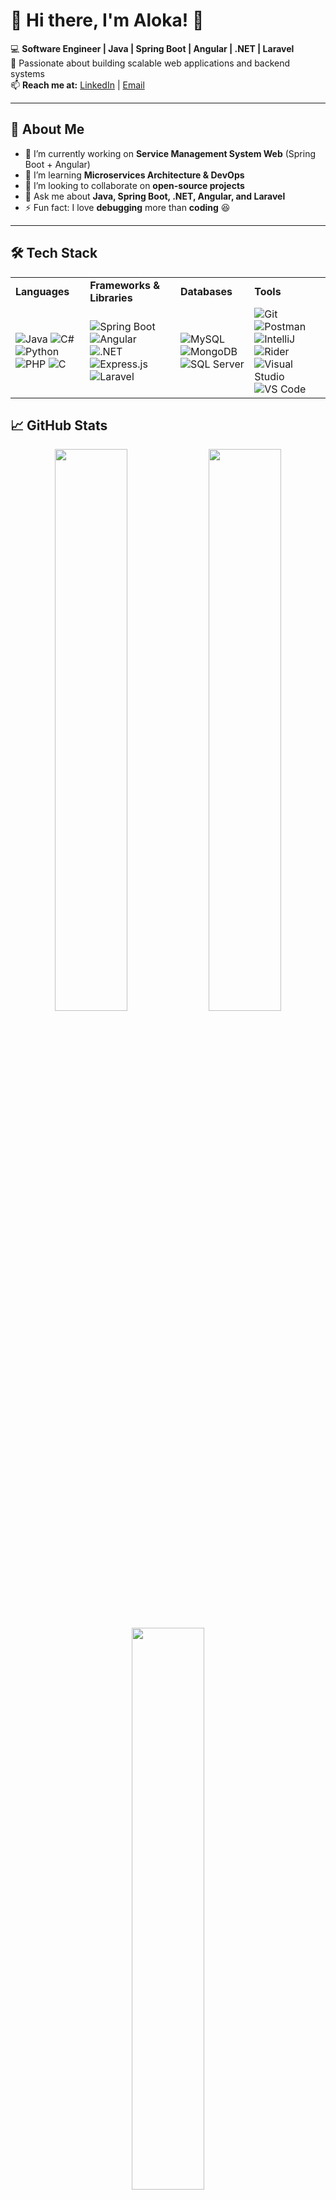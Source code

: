 # **🚀 Hi there, I'm Aloka!** 👋  

💻 **Software Engineer | Java | Spring Boot | Angular | .NET | Laravel**  
📌 Passionate about building scalable web applications and backend systems  
📫 **Reach me at:** [LinkedIn](https://www.linkedin.com/in/aloka-gimhari-626b36246/) | [Email](alokagimhari#gmail.com)  

---

## **🚀 About Me**  
- 🔭 I’m currently working on **Service Management System Web** (Spring Boot + Angular)  
- 🌱 I’m learning **Microservices Architecture & DevOps**  
- 👯 I’m looking to collaborate on **open-source projects**  
- 💬 Ask me about **Java, Spring Boot, .NET, Angular, and Laravel**  
- ⚡ Fun fact: I love **debugging** more than **coding** 😆  

---

## **🛠️ Tech Stack**  

<table>
  <tr>
    <td><b>Languages</b></td>
    <td><b>Frameworks & Libraries</b></td>
    <td><b>Databases</b></td>
    <td><b>Tools</b></td>
  </tr>
  <tr>
    <td>
      <img src="https://img.shields.io/badge/Java-ED8B00?style=for-the-badge&logo=java&logoColor=white" alt="Java" />
      <img src="https://img.shields.io/badge/C%23-239120?style=for-the-badge&logo=c-sharp&logoColor=white" alt="C#" />
      <img src="https://img.shields.io/badge/Python-3776AB?style=for-the-badge&logo=python&logoColor=white" alt="Python" />
      <img src="https://img.shields.io/badge/PHP-777BB4?style=for-the-badge&logo=php&logoColor=white" alt="PHP" />
      <img src="https://img.shields.io/badge/C-00599C?style=for-the-badge&logo=c&logoColor=white" alt="C" />
    </td>
    <td>
      <img src="https://img.shields.io/badge/Spring%20Boot-6DB33F?style=for-the-badge&logo=spring-boot&logoColor=white" alt="Spring Boot" />
      <img src="https://img.shields.io/badge/Angular-DD0031?style=for-the-badge&logo=angular&logoColor=white" alt="Angular" />
      <img src="https://img.shields.io/badge/.NET-512BD4?style=for-the-badge&logo=dotnet&logoColor=white" alt=".NET" />
      <img src="https://img.shields.io/badge/Express.js-000000?style=for-the-badge&logo=express&logoColor=white" alt="Express.js" />
      <img src="https://img.shields.io/badge/Laravel-FF2D20?style=for-the-badge&logo=laravel&logoColor=white" alt="Laravel" />
    </td>
    <td>
      <img src="https://img.shields.io/badge/MySQL-4479A1?style=for-the-badge&logo=mysql&logoColor=white" alt="MySQL" />
      <img src="https://img.shields.io/badge/MongoDB-47A248?style=for-the-badge&logo=mongodb&logoColor=white" alt="MongoDB" />
      <img src="https://img.shields.io/badge/SQL%20Server-CC2927?style=for-the-badge&logo=microsoft-sql-server&logoColor=white" alt="SQL Server" />
    </td>
    <td>
      <img src="https://img.shields.io/badge/Git-F05032?style=for-the-badge&logo=git&logoColor=white" alt="Git"/>
      <img src="https://img.shields.io/badge/Postman-FF6C37?style=for-the-badge&logo=postman&logoColor=white" alt="Postman"/>
      <img src="https://img.shields.io/badge/IntelliJ%20IDEA-000000?style=for-the-badge&logo=intellij-idea&logoColor=white" alt="IntelliJ"/>
      <img src="https://img.shields.io/badge/Rider-000000?style=for-the-badge&logo=rider&logoColor=white" alt="Rider"/>
      <img src="https://img.shields.io/badge/Visual%20Studio-5C2D91?style=for-the-badge&logo=visualstudio&logoColor=white" alt="Visual Studio "/>
      <img src="https://img.shields.io/badge/VS%20Code-007ACC?style=for-the-badge&logo=visualstudiocode&logoColor=white" alt="VS Code"/>
    </td>
  </tr>
</table>


## **📈 GitHub Stats**  
<p align="center">
  <img src="https://github-readme-stats.vercel.app/api?username=alokagimhari&show_icons=true&theme=radical" width="48%" />
  <img src="https://github-readme-streak-stats.herokuapp.com/?user=alokagimhari&theme=radical" width="48%" />
</p>

<p align="center">
  <img src="https://github-readme-stats.vercel.app/api/top-langs/?username=alokagimhari&layout=compact&theme=radical" width="48%" />
</p>

---

## **🌟 Featured Projects**  
🚀 **[FinShark](#)** – Stock management system in .NET  
📚 **[Library Management System](#)** – Book lending & tracking system  
🎓 **[Learning Management Platform](#)** – Online courses with authentication  
🤖 **[Gemini Chatbot](#)** – AI-powered chatbot using Spring AI & React  

---

## **📫 Connect with Me**  
[![LinkedIn](https://img.shields.io/badge/LinkedIn-%230077B5.svg?style=for-the-badge&logo=linkedin&logoColor=white)](https://www.linkedin.com/in/aloka-gimhari-626b36246/)  
[![Gmail](https://img.shields.io/badge/Email-D14836?style=for-the-badge&logo=gmail&logoColor=white)](alokagimhari@gmail.com)  
[![GitHub](https://img.shields.io/badge/GitHub-181717?style=for-the-badge&logo=github&logoColor=white)](https://github.com/alokagimhari)  

---

### **💡 Fun Fact:**  
💡 "Programming isn't about what you know; it's about what you can figure out." - Chris Pine  
